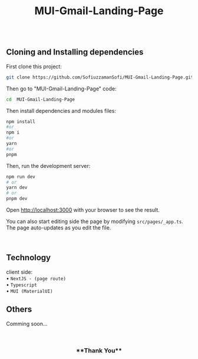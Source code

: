 <h1 align="center">
MUI-Gmail-Landing-Page
</h1>

<br/>

<!-- ### Frontend-Live: [live-url](https://todo-seo-page1.vercel.app) -->


<br/>

## Cloning and Installing dependencies

First clone this project:

```bash
git clone https://github.com/SofiuzzamanSofi/MUI-Gmail-Landing-Page.git
```
Then go to "MUI-Gmail-Landing-Page" code:

```bash
cd  MUI-Gmail-Landing-Page
```

Then install dependencies and modules files:

```bash
npm install
#or
npm i
#or
yarn
#or
pnpm
```

Then, run the development server:

```bash
npm run dev
# or
yarn dev
# or
pnpm dev
```

Open [http://localhost:3000](http://localhost:3000) with your browser to see the result.

You can also start editing side the page by modifying `src/pages/_app.ts`. The page auto-updates as you edit the file.

<br/>

## Technology


client side:
<br> • `NextJS - (page route)`
<br> • `Typescript`
<br> • `MUI (MaterialUI)`


## Others

Comming soon...

<br/>

<h3 align="center">
**Thank You**
</h3>